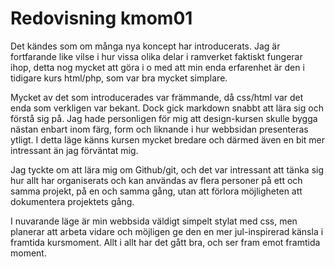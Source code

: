 ---
---

__Redovisning kmom01__
=========================

Det kändes som om många nya koncept har introducerats. Jag är fortfarande like vilse i hur vissa olika delar i ramverket faktiskt fungerar ihop, detta nog mycket att göra i o med att min enda erfarenhet är den i tidigare kurs html/php, som var bra mycket simplare.

Mycket av det som introducerades var främmande, då css/html var det enda som verkligen var bekant. Dock gick markdown snabbt att lära sig och förstå sig på. Jag hade personligen för mig att design-kursen skulle bygga nästan enbart inom färg, form och liknande i hur webbsidan presenteras ytligt. I detta läge känns kursen mycket bredare och därmed även en bit mer intressant än jag förväntat mig.

Jag tyckte om att lära mig om Github/git, och det var intressant att tänka sig hur allt har organiserats och kan användas av flera personer på ett och samma projekt, på en och samma gång, utan att förlora möjligheten att dokumentera projektets gång.

I nuvarande läge är min webbsida väldigt simpelt stylat med css, men planerar att arbeta vidare och möjligen ge den en mer jul-inspirerad känsla i framtida kursmoment.
Allt i allt har det gått bra, och ser fram emot framtida moment.
